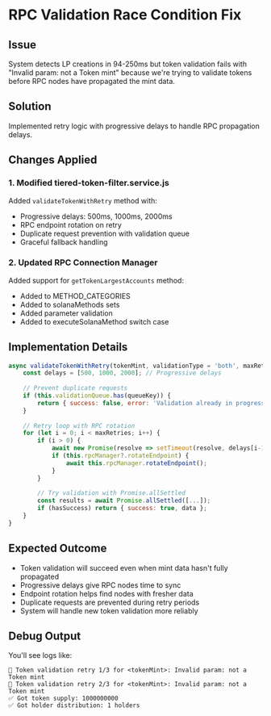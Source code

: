 # RPC Validation Race Condition Fix

## Issue
System detects LP creations in 94-250ms but token validation fails with "Invalid param: not a Token mint" because we're trying to validate tokens before RPC nodes have propagated the mint data.

## Solution
Implemented retry logic with progressive delays to handle RPC propagation delays.

## Changes Applied

### 1. Modified tiered-token-filter.service.js
Added `validateTokenWithRetry` method with:
- Progressive delays: 500ms, 1000ms, 2000ms
- RPC endpoint rotation on retry
- Duplicate request prevention with validation queue
- Graceful fallback handling

### 2. Updated RPC Connection Manager
Added support for `getTokenLargestAccounts` method:
- Added to METHOD_CATEGORIES
- Added to solanaMethods sets
- Added parameter validation
- Added to executeSolanaMethod switch case

## Implementation Details

```javascript
async validateTokenWithRetry(tokenMint, validationType = 'both', maxRetries = 3) {
    const delays = [500, 1000, 2000]; // Progressive delays
    
    // Prevent duplicate requests
    if (this.validationQueue.has(queueKey)) {
        return { success: false, error: 'Validation already in progress' };
    }
    
    // Retry loop with RPC rotation
    for (let i = 0; i < maxRetries; i++) {
        if (i > 0) {
            await new Promise(resolve => setTimeout(resolve, delays[i-1]));
            if (this.rpcManager?.rotateEndpoint) {
                await this.rpcManager.rotateEndpoint();
            }
        }
        
        // Try validation with Promise.allSettled
        const results = await Promise.allSettled([...]);
        if (hasSuccess) return { success: true, data };
    }
}
```

## Expected Outcome
- Token validation will succeed even when mint data hasn't fully propagated
- Progressive delays give RPC nodes time to sync
- Endpoint rotation helps find nodes with fresher data
- Duplicate requests are prevented during retry periods
- System will handle new token validation more reliably

## Debug Output
You'll see logs like:
```
🔄 Token validation retry 1/3 for <tokenMint>: Invalid param: not a Token mint
🔄 Token validation retry 2/3 for <tokenMint>: Invalid param: not a Token mint
✅ Got token supply: 1000000000
✅ Got holder distribution: 1 holders
```